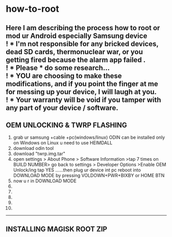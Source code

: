 # how-to-root
Here I am describing the process how to root or mod ur Android especially Samsung device<br>
! * I'm not responsible for any bricked devices, dead SD cards, thermonuclear war, or you getting fired because the alarm app failed .<br>
! * Please * do some research... <br>
! * YOU are choosing to make these modifications, and if you point the finger at me for messing up your device, I will laugh at you.<br>
! * Your warranty will be void if you tamper with any part of your device / software.<br>
------------------------------------------------------------------------------------------
OEM UNLOCKING & TWRP FLASHING
------------------------------------------------------------------------------------------

1. grab ur samsung +cable +pc(windows/linux) ODIN can be installed only on Windows on Linux u need to use HEIMDALL
2. download odin tool
3. download "twrp.img.tar"
4.  open settings > About Phone > Software Information >tap 7 times on BUILD NUMBER> go back to settings > Developer Options >Enable OEM Unlock/ing tap YES ......then plug ur device int pc reboot into DOWNLOAD MODE by pressing VOLDOWN+PWR+BIXBY or HOME BTN
5. now u r in DOWNLOAD MODE 
6. 
7.
8.
9.
10.
------------------------------------------------------------------------------------------
INSTALLING MAGISK ROOT ZIP
------------------------------------------------------------------------------------------

